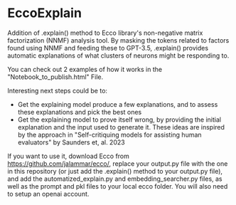 # EccoExplain
Addition of .explain() method to Ecco library's non-negative matrix factorization (NNMF) analysis tool.
By masking the tokens related to factors found using NNMF and feeding these to GPT-3.5, .explain() provides automatic explanations of what clusters of neurons might be responding to.

You can check out 2 examples of how it works in the "Notebook_to_publish.html" File.

Interesting next steps could be to:
- Get the explaining model produce a few explanations, and to assess these explanations and pick the best ones
- Get the explaining model to prove itself wrong, by providing the initial explanation and the input used to generate it. 
These ideas are inspired by the approach in "Self-critiquing models for assisting human evaluators" by Saunders et, al. 2023 

If you want to use it, download Ecco from https://github.com/jalammar/ecco/, replace your output.py file with the one in this repository (or just add the .explain() method to your output.py file), and add the automatized_explain.py and embedding_searcher.py files, as well as the prompt and pkl files to your local ecco folder.
You will also need to setup an openai account.
